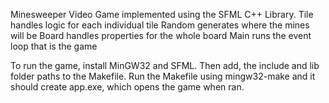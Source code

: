 Minesweeper Video Game implemented using the SFML C++ Library. 
  Tile handles logic for each individual tile
  Random generates where the mines will be
  Board handles properties for the whole board
  Main runs the event loop that is the game

To run the game, install MinGW32 and SFML. Then add, the include and lib folder paths to the Makefile. Run the Makefile using mingw32-make and it should create app.exe, which opens the game when ran.
  
